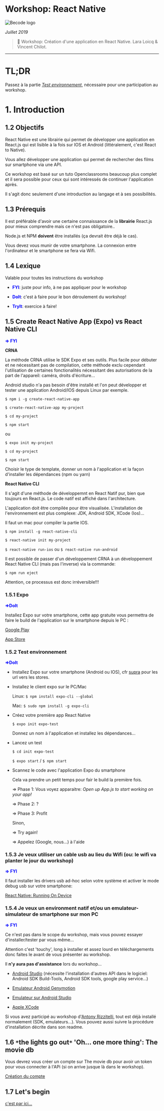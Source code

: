 # Workshop: React Native

![Becode logo](https://raw.githubusercontent.com/Raigyo/react-character-manager/master/img/becode-logo.png)



*Juillet 2019*

> 🔨 Workshop: Création d'une application en React Native. Lara Loicq & Vincent Chilot.


* * *


# TL;DR

Passez à la partie *[Test environnement](https://github.com/Raigyo/workshop-react-native#test-environnement)*, nécessaire pour une participation au workshop.


# 1. Introduction


## 1.2 Objectifs

React Native est une librairie qui permet de développer une application en React.js qui est lisible à la fois sur IOS et Android (littéralement, c'est React to Native).

Vous allez développer une application qui permet de rechercher des films sur smartphone via une API.

Ce workshop est basé sur un tuto Openclassrooms beaucoup plus complet et il sera possible pour ceux qui sont intéressés de continuer l'application après.

Il s'agit donc seulement d'une introduction au langage et à ses possibilités.

## 1.3 Prérequis

Il est préférable d'avoir une certaine connaissance de la **librairie** React.js pour mieux comprendre mais ce n'est pas obligatoire..

Node.js et NPM **doivent** être installés (ça devrait être déjà le cas). 

Vous devez vous munir de votre smartphone. La connexion entre l'ordinateur et le smartphone se fera via Wifi.


## 1.4 Lexique

Valable pour toutes les instructions du workshop 

- **<span style="color:blue">FYI</span>**: juste pour info, à ne pas appliquer pour le workshop

- **<span style="color:blue">DoIt</span>**: c'est à faire pour le bon déroulement du workshop!

- **<span style="color:blue">TryIt</span>**: exercice à faire!

## 1.5 Create React Native App (Expo) vs React Native CLI

**<span style="color:blue">=> FYI</span>**

**CRNA**

La méthode CRNA utilise le SDK Expo et ses outils. Plus facile pour débuter et ne nécessitant pas de compilation, cette méthode exclu cependant l'utilisation de certaines fonctionalités nécessitant des autorisations de la part de l'appareil: caméra, droits d'écriture...

Android studio n'a pas besoin d'être installé et l'on peut développer et tester une application Android/IOS depuis Linux par exemple.

~~~
$ npm i -g create-react-native-app

$ create-react-native-app my-project

$ cd my-project

$ npm start
~~~

ou

~~~
$ expo init my-project

$ cd my-project

$ npm start
~~~

Choisir le type de template, donner un nom à l'application et la façon d'installer les dépendances (npm ou yarn)


**React Native CLI**

Il s'agit d'une méthode de développemnt en React Natif pur, bien que toujours en React.js. Le code natif est affiché dans l'architecture.

L'application doit être compilée pour être visualisée. L'installation de l'environnement est plus complexe: JDK, Android SDK, XCode (Ios)...

Il faut un mac pour compiler la partie IOS.


`$ npm install -g react-native-cli`

`$ react-native init my-project`

`$ react-native run-ios` ou `$ react-native run-android`


Il est possible de passer d'un développement CRNA à un développement React Native CLI (mais pas l'inverse)  via la commande:

`$ npm run eject`

Attention, ce processus est donc irréversible!!!


### 1.5.1 Expo

**<span style="color:blue">=>DoIt</span>**

Installez Expo sur votre smartphone, cette app gratuite vous permettra de faire le build de l'application sur le smartphone depuis le PC :

[Google Play](https://play.google.com/store/apps/details?id=host.exp.exponent&hl=fr)

[App Store](https://apps.apple.com/us/app/expo-client/id982107779)

### 1.5.2 Test environnement

**<span style="color:blue">=>DoIt</span>**

- Installez Expo sur votre smartphone (Android ou IOS), cfr [supra](https://github.com/Raigyo/workshop-react-native#expo) pour les url vers les stores.

- Installez le client expo sur le PC/Mac

    Linux: `$ npm install expo-cli --global`
    
    Mac: `$ sudo npm install -g expo-cli`

- Créez votre première app React Native

    `$ expo init expo-test`
    
    Donnez un nom à l'application et installez les dépendances...

- Lancez un test

    `$ cd init expo-test`
    
    `$ expo start` / `$ npm start`

- Scannez le code avec l'application Expo du smartphone

    Cela va prendre un petit temps pour fair le build la première fois.    
    
    => Phase 1: Vous voyez apparaitre: *Open up App.js to start working on your app!*
    
    => Phase 2: ?
    
    => Phase 3: Profit
    
    Sinon, 
    
    => Try again!
    
    => Appelez (Google, nous...) à l'aide


### 1.5.3 Je veux utiliser un cable usb au lieu du Wifi (ou: le wifi va planter le jour du workshop)

**<span style="color:blue">=> FYI</span>**

Il faut installer les drivers usb ad-hoc selon votre système et activer le mode debug usb sur votre smartphone:

[React Native: Running On Device](https://facebook.github.io/react-native/docs/running-on-device)

### 1.5.4 Je veux un environment natif et/ou un emulateur-simulateur de smartphone sur mon PC

**<span style="color:blue">=> FYI</span>**

Ce n'est pas dans le scope du workshop, mais vous pouvez essayer d'installer/tester par vous même...

Attention c'est 'touchy', long à installer et assez lourd en téléchargements donc faites le avant de vous présenter au workshop.

Il **n'y aura pas d'assistance** lors du workshop...

- [Android Studio](https://developer.android.com/studio/) (nécessite l'installation d'autres API dans le logiciel: Android SDK Build-Tools, Android SDK tools, google play service...)

- [Emulateur Android Genymotion](https://www.genymotion.com/)

- [Emulateur sur Android Studio](https://developer.android.com/studio/run/managing-avds)

- [Apple XCode](https://developer.apple.com/xcode/)

Si vous avez participé au workshop d'[Antony Rizzitelli](https://github.com/Upd4ting/Workshop-Mobile), tout est déjà installé normalement (SDK, emulateurs...). Vous pouvez aussi suivre la procédure d'installation décrite dans son readme.


## 1.6 <code>&ast;</code>the lights go out<code>&ast;</code> 'Oh... one more thing': The movie db

Vous devrez vous créer un compte sur The movie db pour avoir un token pour vous connecter à l'APi (si on arrive jusque là dans le workshop).

[Création du compte](https://www.themoviedb.org/account/signup?language=fr)

## 1.7 Let's begin

[c'est par ici...](#)



